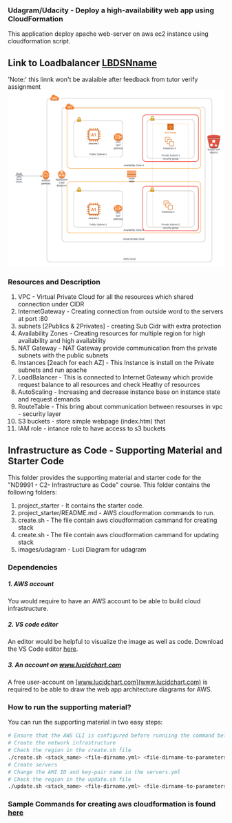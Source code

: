 ### Udagram/Udacity - Deploy a high-availability web app using CloudFormation
This application deploy apache web-server on aws ec2 instance using cloudformation script.

## Link to Loadbalancer [LBDSNname](http://udagr-webap-gxuge5y99dzg-911395205.us-east-1.elb.amazonaws.com/)
'Note:' this linnk won't be avalaible after feedback from tutor verify assignment
![](images/udagram.png)

### Resources and Description
1. VPC - Virtual Private Cloud for all the resources which shared connection under CIDR
2. InternetGateway - Creating connection from outside word to the servers at port :80
3. subnets [2Publics & 2Privates] - creating Sub Cidr with extra protection
4. Availability Zones - Creating resources for multiple region for high availability and high availability
5. NAT Gateway - NAT Gateway provide communication from the private subnets with the public subnets
6. Instances [2each for each AZ] - This Instance is install on the Private subnets and run apache
7. LoadBalancer - This is connected to Internet Gateway which provide request balance to all resources and check Heathy of resources
8. AutoScaling - Increasing and decrease instance base on instance state and request demands
9. RouteTable - This bring about communication between resourses in vpc - security layer 
10. S3 buckets - store simple webpage (index.htm) that 
11. IAM role - intance role to have access to s3 buckets

## Infrastructure as Code - Supporting Material and Starter Code
This folder provides the supporting material and starter code for the "ND9991 - C2- Infrastructure as Code" course. This folder contains the following folders:
1. project_starter - It contains the starter code.
2. project_starter/README.md - AWS cloudformation  commands to run.
3. create.sh - The file contain aws cloudformation cammand for creating stack
4. create.sh - The file contain aws cloudformation cammand for updating stack
5. images/udagram - Luci Diagram for udagram


### Dependencies
##### 1. AWS account
You would require to have an AWS account to be able to build cloud infrastructure.

##### 2. VS code editor
An editor would be helpful to visualize the image as well as code. Download the VS Code editor [here](https://code.visualstudio.com/download).

##### 3. An account on www.lucidchart.com
A free user-account on [www.lucidchart.com](www.lucidchart.com) is required to be able to draw the web app architecture diagrams for AWS.


### How to run the supporting material?
You can run the supporting material in two easy steps:
```bash
# Ensure that the AWS CLI is configured before runniing the command below
# Create the network infrastructure
# Check the region in the create.sh file
./create.sh <stack_name> <file-dirname.yml> <file-dirname-to-parameters.json>
# Create servers
# Change the AMI ID and key-pair name in the servers.yml
# Check the region in the update.sh file
./update.sh <stack_name> <file-dirname.yml> <file-dirname-to-parameters.json>
```


### Sample Commands for creating aws cloudformation is found [here](./project_starter/README.md) 